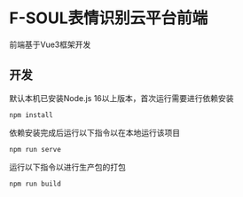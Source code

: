 # F-SOUL表情识别云平台前端
前端基于Vue3框架开发
## 开发
默认本机已安装Node.js 16以上版本，首次运行需要进行依赖安装
```
npm install
```
依赖安装完成后运行以下指令以在本地运行该项目
```
npm run serve
```

运行以下指令以进行生产包的打包
```
npm run build
```